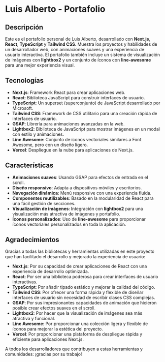 # Luis Alberto - Portafolio

## Descripción

Este es el portafolio personal de Luis Alberto, desarrollado con **Next.js**, **React**, **TypeScript** y **Tailwind CSS**. Muestra los proyectos y habilidades de un desarrollador web, con animaciones suaves y una experiencia de usuario interactiva. El portafolio también incluye un sistema de visualización de imágenes con **lightbox2** y un conjunto de íconos con **line-awesome** para una mejor experiencia visual.

## Tecnologías

- **Next.js**: Framework React para crear aplicaciones web.
- **React**: Biblioteca JavaScript para construir interfaces de usuario.
- **TypeScript**: Un superset (superconjunto) de JavaScript desarrollado por Microsoft.
- **Tailwind CSS**: Framework de CSS utilitario para una creación rápida de interfaces de usuario.
- **GSAP**: Librería para animaciones avanzadas en la web.
- **Lightbox2**: Biblioteca de JavaScript para mostrar imágenes en un modal con estilo y animaciones.
- **Line Awesome**: Conjunto de íconos vectoriales similares a Font Awesome, pero con un diseño ligero.
- **Vercel**: Despliegue en la nube para aplicaciones de Next.js.

## Características

- **Animaciones suaves**: Usando GSAP para efectos de entrada en el scroll.
- **Diseño responsivo**: Adapta a dispositivos móviles y escritorios.
- **Navegación dinámica**: Menú responsive con una experiencia fluida.
- **Componentes reutilizables**: Basado en la modularidad de React para una fácil gestión de secciones.
- **Visualización de imágenes**: Integración con **lightbox2** para una visualización más atractiva de imágenes y portafolio.
- **Íconos personalizados**: Uso de **line-awesome** para proporcionar íconos vectoriales personalizados en toda la aplicación.

## Agradecimientos

Gracias a todas las bibliotecas y herramientas utilizadas en este proyecto que han facilitado el desarrollo y mejorado la experiencia de usuario:

- **Next.js**: Por su capacidad de crear aplicaciones de React con una experiencia de desarrollo optimizada.
- **React**: Por ser una biblioteca poderosa para crear interfaces de usuario interactivas.
- **TypeScript**: Por añadir tipado estático y mejorar la calidad del código.
- **Tailwind CSS**: Por ofrecer una forma rápida y flexible de diseñar interfaces de usuario sin necesidad de escribir clases CSS complejas.
- **GSAP**: Por sus impresionantes capacidades de animación que hicieron posible crear efectos suaves en el scroll.
- **Lightbox2**: Por hacer que la visualización de imágenes sea más atractiva y funcional.
- **Line Awesome**: Por proporcionar una colección ligera y flexible de íconos para mejorar la estética del proyecto.
- **Vercel**: Por proporcionar una plataforma de despliegue rápida y eficiente para aplicaciones Next.js.

A todos los desarrolladores que contribuyen a estas herramientas y comunidades: ¡gracias por su trabajo!
